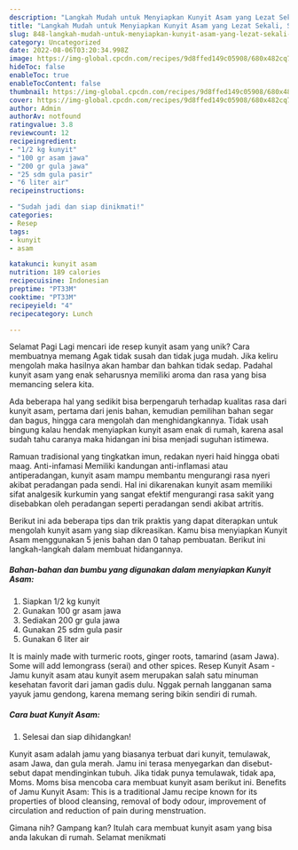 ```yaml
---
description: "Langkah Mudah untuk Menyiapkan Kunyit Asam yang Lezat Sekali, Sempurna"
title: "Langkah Mudah untuk Menyiapkan Kunyit Asam yang Lezat Sekali, Sempurna"
slug: 848-langkah-mudah-untuk-menyiapkan-kunyit-asam-yang-lezat-sekali-sempurna
category: Uncategorized
date: 2022-08-06T03:20:34.998Z
image: https://img-global.cpcdn.com/recipes/9d8ffed149c05908/680x482cq70/kunyit-asam-foto-resep-utama.jpg
hideToc: false
enableToc: true
enableTocContent: false
thumbnail: https://img-global.cpcdn.com/recipes/9d8ffed149c05908/680x482cq70/kunyit-asam-foto-resep-utama.jpg
cover: https://img-global.cpcdn.com/recipes/9d8ffed149c05908/680x482cq70/kunyit-asam-foto-resep-utama.jpg
author: Admin
authorAv: notfound
ratingvalue: 3.8
reviewcount: 12
recipeingredient:
- "1/2 kg kunyit"
- "100 gr asam jawa"
- "200 gr gula jawa"
- "25 sdm gula pasir"
- "6 liter air"
recipeinstructions:

- "Sudah jadi dan siap dinikmati!"
categories:
- Resep
tags:
- kunyit
- asam

katakunci: kunyit asam 
nutrition: 189 calories
recipecuisine: Indonesian
preptime: "PT33M"
cooktime: "PT33M"
recipeyield: "4"
recipecategory: Lunch

---
```



Selamat Pagi Lagi mencari ide resep kunyit asam yang unik? Cara membuatnya memang Agak tidak susah dan tidak juga mudah. Jika keliru mengolah maka hasilnya akan hambar dan bahkan tidak sedap. Padahal kunyit asam yang enak seharusnya memiliki aroma dan rasa yang bisa memancing selera kita.


Ada beberapa hal yang sedikit bisa berpengaruh terhadap kualitas rasa dari kunyit asam, pertama dari jenis bahan, kemudian pemilihan bahan segar dan bagus, hingga cara mengolah dan menghidangkannya. Tidak usah bingung kalau hendak menyiapkan kunyit asam enak di rumah, karena asal sudah tahu caranya maka hidangan ini bisa menjadi suguhan istimewa.

Ramuan tradisional yang tingkatkan imun, redakan nyeri haid hingga obati maag. Anti-infamasi Memiliki kandungan anti-inflamasi atau antiperadangan, kunyit asam mampu membantu mengurangi rasa nyeri akibat peradangan pada sendi. Hal ini dikarenakan kunyit asam memiliki sifat analgesik kurkumin yang sangat efektif mengurangi rasa sakit yang disebabkan oleh peradangan seperti peradangan sendi akibat artritis.


Berikut ini ada beberapa tips dan trik praktis yang dapat diterapkan untuk mengolah kunyit asam yang siap dikreasikan. Kamu bisa menyiapkan Kunyit Asam menggunakan 5 jenis bahan dan 0 tahap pembuatan. Berikut ini langkah-langkah dalam membuat hidangannya.

<!--inarticleads1-->

##### Bahan-bahan dan bumbu yang digunakan dalam menyiapkan Kunyit Asam:

1. Siapkan 1/2 kg kunyit
1. Gunakan 100 gr asam jawa
1. Sediakan 200 gr gula jawa
1. Gunakan 25 sdm gula pasir
1. Gunakan 6 liter air


It is mainly made with turmeric roots, ginger roots, tamarind (asam Jawa). Some will add lemongrass (serai) and other spices. Resep Kunyit Asam - Jamu kunyit asam atau kunyit asem merupakan salah satu minuman kesehatan favorit dari jaman gadis dulu. Nggak pernah langganan sama yayuk jamu gendong, karena memang sering bikin sendiri di rumah. 

<!--inarticleads2-->

##### Cara buat Kunyit Asam:


1. Selesai dan siap dihidangkan!

Kunyit asam adalah jamu yang biasanya terbuat dari kunyit, temulawak, asam Jawa, dan gula merah. Jamu ini terasa menyegarkan dan disebut-sebut dapat mendinginkan tubuh. Jika tidak punya temulawak, tidak apa, Moms. Moms bisa mencoba cara membuat kunyit asam berikut ini. Benefits of Jamu Kunyit Asam: This is a traditional Jamu recipe known for its properties of blood cleansing, removal of body odour, improvement of circulation and reduction of pain during menstruation. 

Gimana nih? Gampang kan? Itulah cara membuat kunyit asam yang bisa anda lakukan di rumah. Selamat menikmati
